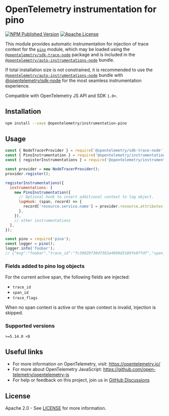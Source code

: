 # OpenTelemetry instrumentation for pino

[![NPM Published Version][npm-img]][npm-url]
[![Apache License][license-image]][license-image]

This module provides automatic instrumentation for injection of trace context for the [`pino`](https://www.npmjs.com/package/pino) module, which may be loaded using the [`@opentelemetry/sdk-trace-node`](https://github.com/open-telemetry/opentelemetry-js/tree/main/packages/opentelemetry-sdk-trace-node) package and is included in the [`@opentelemetry/auto-instrumentations-node`](https://www.npmjs.com/package/@opentelemetry/auto-instrumentations-node) bundle.

If total installation size is not constrained, it is recommended to use the [`@opentelemetry/auto-instrumentations-node`](https://www.npmjs.com/package/@opentelemetry/auto-instrumentations-node) bundle with [@opentelemetry/sdk-node](`https://www.npmjs.com/package/@opentelemetry/sdk-node`) for the most seamless instrumentation experience.

Compatible with OpenTelemetry JS API and SDK `1.0+`.

## Installation

```bash
npm install --save @opentelemetry/instrumentation-pino
```

## Usage

```js
const { NodeTracerProvider } = require('@opentelemetry/sdk-trace-node');
const { PinoInstrumentation } = require('@opentelemetry/instrumentation-pino');
const { registerInstrumentations } = require('@opentelemetry/instrumentation');

const provider = new NodeTracerProvider();
provider.register();

registerInstrumentations({
  instrumentations: [
    new PinoInstrumentation({
      // Optional hook to insert additional context to log object.
      logHook: (span, record) => {
        record['resource.service.name'] = provider.resource.attributes['service.name'];
      },
    }),
    // other instrumentations
  ],
});

const pino = require('pino');
const logger = pino();
logger.info('foobar');
// {"msg":"foobar","trace_id":"fc30029f30df383a4090d3189fe0ffdf","span_id":"625fa861d19d1056","trace_flags":"01", ...}
```

### Fields added to pino log objects

For the current active span, the following fields are injected:

* `trace_id`
* `span_id`
* `trace_flags`

When no span context is active or the span context is invalid, injection is skipped.

### Supported versions

`>=5.14.0 <8`

## Useful links

* For more information on OpenTelemetry, visit: <https://opentelemetry.io/>
* For more about OpenTelemetry JavaScript: <https://github.com/open-telemetry/opentelemetry-js>
* For help or feedback on this project, join us in [GitHub Discussions][discussions-url]

## License

Apache 2.0 - See [LICENSE][license-url] for more information.

[discussions-url]: https://github.com/open-telemetry/opentelemetry-js/discussions
[license-url]: https://github.com/open-telemetry/opentelemetry-js-contrib/blob/main/LICENSE
[license-image]: https://img.shields.io/badge/license-Apache_2.0-green.svg?style=flat
[npm-url]: https://www.npmjs.com/package/@opentelemetry/instrumentation-pino
[npm-img]: https://badge.fury.io/js/%40opentelemetry%2Finstrumentation-pino.svg
